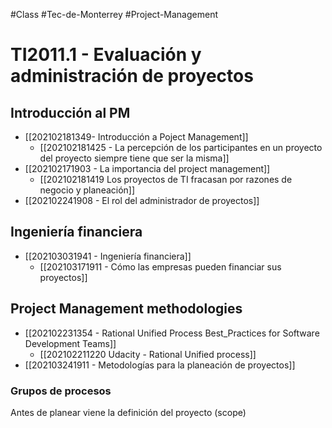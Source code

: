 #Class #Tec-de-Monterrey #Project-Management 
# TI2011.1 - Evaluación y administración de proyectos
## Introducción al PM
- [[202102181349- Introducción a Poject Management]]
	- [[202102181425 - La percepción de los participantes en un proyecto del proyecto siempre tiene que ser la misma]]
- [[202102171903 - La importancia del project management]]
	- [[202102181419 Los proyectos de TI fracasan por razones de negocio y planeación]]
- [[202102241908 - El rol del administrador de proyectos]]

## Ingeniería financiera
- [[202103031941 - Ingeniería financiera]]
	- [[202103171911 - Cómo las empresas pueden financiar sus proyectos]]
	
## Project Management methodologies
- [[202102231354 - Rational Unified Process Best_Practices for Software Development Teams]]
	- [[202102211220 Udacity - Rational Unified process]]
- [[202103241911 - Metodologías para la planeación de proyectos]]
 
 ### Grupos de procesos
 
 Antes de planear viene la definición del proyecto (scope)
 